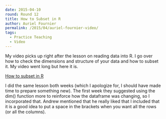 ```yaml
---
date: 2015-04-10
round: Round 12
title: How to Subset in R
author: Auriel Fournier
permalink: /2015/04/auriel-fournier-video/
tags:
  - Practice Teaching
  - Video
---
```


My video picks up right after the lesson on reading data into R. I go over how to check the dimensions and structure of your data and how to subset it. 
My video went long but here it is.

[How to subset in R](https://vimeo.com/124621639)

I did the same lesson both weeks (which I apologize for, I should have made time to prepare something new). The first week they suggested using the dim() function more to reinforce how the dataframe was changing, so I incorporated that. 
Andrew mentioned that he really liked that I included that it is a good idea to put a space in the brackets when you want all the rows (or all the columns). 
